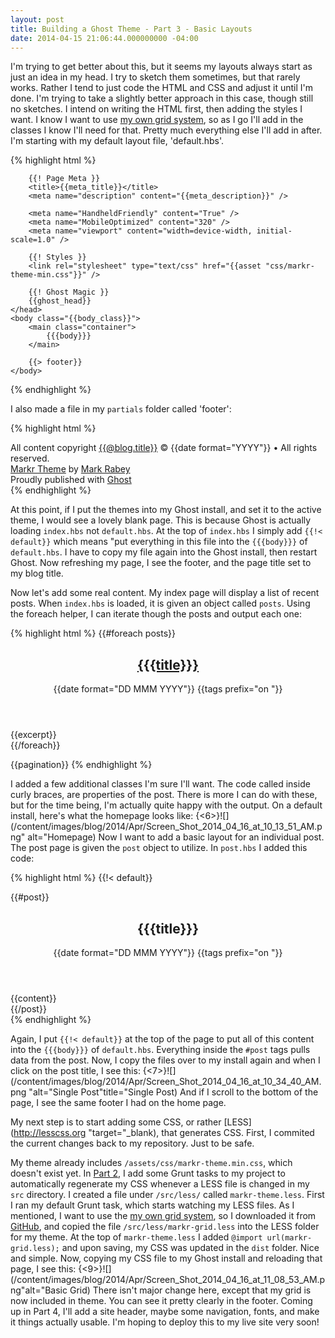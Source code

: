 ```yaml
---
layout: post
title: Building a Ghost Theme - Part 3 - Basic Layouts
date: 2014-04-15 21:06:44.000000000 -04:00
---
```

I'm trying to get better about this, but it seems my layouts always start as just an idea in my head. I try to sketch them sometimes, but that rarely works. Rather I tend to just code the HTML and CSS and adjust it until I'm done. I'm trying to take a slightly better approach in this case, though still no sketches. I intend on writing the HTML first, then adding the styles I want. I know I want to use [my own grid system](/blog/2014/04/07/a-simple-css-grid/), so as I go I'll add in the classes I know I'll need for that. Pretty much everything else I'll add in after. I'm starting with my default layout file, 'default.hbs'.


{% highlight html %}
<!DOCTYPE html>
<html>
    <head>
        <meta charset="utf-8" />
        <meta http-equiv="X-UA-Compatible" content="IE=edge" />

        {{! Page Meta }}
        <title>{{meta_title}}</title>
        <meta name="description" content="{{meta_description}}" />

        <meta name="HandheldFriendly" content="True" />
        <meta name="MobileOptimized" content="320" />
        <meta name="viewport" content="width=device-width, initial-scale=1.0" />

        {{! Styles }}
        <link rel="stylesheet" type="text/css" href="{{asset "css/markr-theme-min.css"}}" />

        {{! Ghost Magic }}
        {{ghost_head}}
    </head>
    <body class="{{body_class}}">
        <main class="container">
            {{{body}}}
        </main>

        {{> footer}}
    </body>
</html>
{% endhighlight %}


I also made a file in my `partials` folder called 'footer':


{% highlight html %}
<footer class="container">
    <section class="cell-1-3">
        All content copyright <a href="{{@blog.url}}/">{{@blog.title}}</a> &copy; {{date format="YYYY"}} &bull; All rights reserved.
    </section>
    <section class="cell-1-3">
        <a href="">Markr Theme</a> by <a href="http://markrabey.com">Mark Rabey</a>
    </section>
    <section class="cell-1-3">
        Proudly published with <a href="http://ghost.org">Ghost</a>
    </section>
</footer>
{% endhighlight %}

At this point, if I put the themes into my Ghost install, and set it to the active theme, I would see a lovely blank page. This is because Ghost is actually loading `index.hbs` not `default.hbs`. At the top of `index.hbs` I simply add `{{!< default}}` which means "put everything in this file into the `{{{body}}}` of `default.hbs`. I have to copy my file again into the Ghost install, then restart Ghost. Now refreshing my page, I see the footer, and the page title set to my blog title.

Now let's add some real content. My index page will display a list of recent posts. When `index.hbs` is loaded, it is given an object called `posts`. Using the foreach helper, I can iterate though the posts and output each one:


{% highlight html %}
{{#foreach posts}}
    <article>
        <header class="post-header">
            <h2><a href="{{url}}">{{{title}}}</a></h2>
            <span class="post-meta">
                <time datetime="{{date format='YYYY-MM-DD'}}">{{date format="DD MMM YYYY"}}</time> {{tags prefix="on "}}
            </span>
        </header>
        <section class="post-excerpt">
            {{excerpt}}
        </section>
    </article>
{{/foreach}}

{{pagination}}
{% endhighlight %}


I added a few additional classes I'm sure I'll want. The code called inside curly braces, are properties of the post. There is more I can do with these, but for the time being, I'm actually quite happy with the output. On a default install, here's what the homepage looks like:
{<6>}![](/content/images/blog/2014/Apr/Screen_Shot_2014_04_16_at_10_13_51_AM.png" alt="Homepage)
Now I want to add a basic layout for an individual post. The post page is given the `post` object to utilize. In `post.hbs` I added this code:


{% highlight html %}
{{!< default}}

<article class="post">
    {{#post}}
        <header class="post-header">
            <h2>{{{title}}}</h2>
            <span class="post-meta">
                <time datetime="{{date format='YYYY-MM-DD'}}">{{date format="DD MMM YYYY"}}</time> {{tags prefix="on "}}
            </span>
        </header>
        <section class="post-content">{{content}}</section>
    {{/post}}
</article>
{% endhighlight %}


Again, I put `{{!< default}}` at the top of the page to put all of this content into the `{{{body}}}` of `default.hbs`. Everything inside the `#post` tags pulls data from the post. Now, I copy the files over to my install again and when I click on the post title, I see this:
{<7>}![](/content/images/blog/2014/Apr/Screen_Shot_2014_04_16_at_10_34_40_AM.png "alt="Single Post"title="Single Post)
And if I scroll to the bottom of the page, I see the same footer I had on the home page.

My next step is to start adding some CSS, or rather [LESS](http://lesscss.org "target="_blank), that generates CSS. First, I commited the current changes back to my repository. Just to be safe.

My theme already includes `/assets/css/markr-theme.min.css`, which doesn't exist yet. In [Part 2](/blog/2014/04/15/building-a-ghost-theme-part-2-npm-grunt-less-uglify/), I add some Grunt tasks to my project to automatically regenerate my CSS whenever a LESS file is changed in my `src` directory. I created a file under `/src/less/` called `markr-theme.less`. First I ran my default Grunt task, which starts watching my LESS files. As I mentioned, I want to use the [my own grid system](/blog/2014/04/07/a-simple-css-grid/), so I downloaded it from [GitHub](https://github.com/MarkRabey/markr-grid), and copied the file `/src/less/markr-grid.less` into the LESS folder for my theme. At the top of `markr-theme.less` I added `@import url(markr-grid.less);` and upon saving, my CSS was updated in the `dist` folder. Nice and simple. Now, copying my CSS file to my Ghost install and reloading that page, I see this:
{<9>}![](/content/images/blog/2014/Apr/Screen_Shot_2014_04_16_at_11_08_53_AM.png"alt="Basic Grid)
There isn't major change here, except that my grid is now included in theme. You can see it pretty clearly in the footer. Coming up in Part 4, I'll add a site header, maybe some navigation, fonts, and make it things actually usable. I'm hoping to deploy this to my live site very soon!
